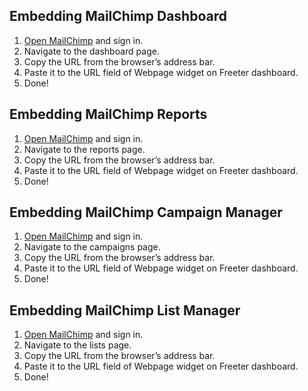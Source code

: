 ## Embedding MailChimp Dashboard

1. <a href="{{ curItem.homeUrl|e }}" target="_blank">Open MailChimp</a> and sign in.
2. Navigate to the dashboard page.
3. Copy the URL from the browser’s address bar.
4. Paste it to the URL field of Webpage widget on Freeter dashboard.
5. Done!

## Embedding MailChimp Reports

1. <a href="{{ curItem.homeUrl|e }}" target="_blank">Open MailChimp</a> and sign in.
2. Navigate to the reports page.
3. Copy the URL from the browser’s address bar.
4. Paste it to the URL field of Webpage widget on Freeter dashboard.
5. Done!

## Embedding MailChimp Campaign Manager

1. <a href="{{ curItem.homeUrl|e }}" target="_blank">Open MailChimp</a> and sign in.
2. Navigate to the campaigns page.
3. Copy the URL from the browser’s address bar.
4. Paste it to the URL field of Webpage widget on Freeter dashboard.
5. Done!

## Embedding MailChimp List Manager

1. <a href="{{ curItem.homeUrl|e }}" target="_blank">Open MailChimp</a> and sign in.
2. Navigate to the lists page.
3. Copy the URL from the browser’s address bar.
4. Paste it to the URL field of Webpage widget on Freeter dashboard.
5. Done!
